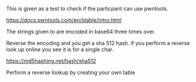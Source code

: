 This is given as a test to check if the particpant can use pwntools. 

https://docs.pwntools.com/en/stable/intro.html

The strings given to are encoded in base64 three times over.

Reverse the encoding and you get a sha 512 hash. if you perform a reverse look up online you see it is for a single char.

https://md5hashing.net/hash/sha512

Perform a reverse lookup by creating your own table
